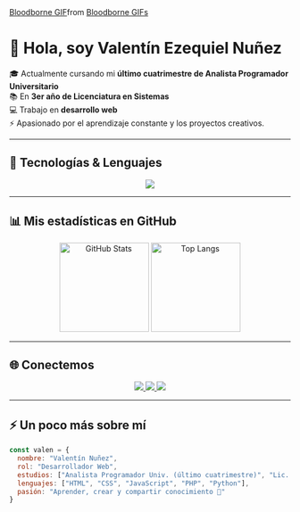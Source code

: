 <!-- Banner arriba (puedes cambiar la URL por una imagen tuya o un banner creado en Canva) -->
<div class="tenor-gif-embed" data-postid="26168377" data-share-method="host" data-aspect-ratio="1.77778" data-width="100%"><a href="https://tenor.com/view/bloodborne-gif-26168377">Bloodborne GIF</a>from <a href="https://tenor.com/search/bloodborne-gifs">Bloodborne GIFs</a></div> <script type="text/javascript" async src="https://tenor.com/embed.js"></script>

# 👋 Hola, soy **Valentín Ezequiel Nuñez**  

🎓 Actualmente cursando mi **último cuatrimestre de Analista Programador Universitario**  
📚 En **3er año de Licenciatura en Sistemas**  
💻 Trabajo en **desarrollo web**  
⚡ Apasionado por el aprendizaje constante y los proyectos creativos.  

---

## 🚀 Tecnologías & Lenguajes  
<p align="center">
  <img src="https://skillicons.dev/icons?i=html,css,js,php,python,git,github,mysql,linux" />
</p>

---

## 📊 Mis estadísticas en GitHub  
<p align="center">
  <img src="https://github-readme-stats.vercel.app/api?username=valennunez&show_icons=true&theme=radical" alt="GitHub Stats" height="160"/>
  <img src="https://github-readme-stats.vercel.app/api/top-langs/?username=valennunez&layout=compact&theme=radical" alt="Top Langs" height="160"/>
</p>

---

## 🌐 Conectemos  
<p align="center">
  <a href="mailto:tuemail@gmail.com">
    <img src="https://img.shields.io/badge/Email-D14836?logo=gmail&logoColor=white" />
  </a>
  <a href="https://www.linkedin.com/in/tuusuario/">
    <img src="https://img.shields.io/badge/LinkedIn-blue?logo=linkedin&logoColor=white" />
  </a>
  <a href="https://valennunez.github.io/">
    <img src="https://img.shields.io/badge/Portfolio-000?logo=vercel&logoColor=white" />
  </a>
</p>

---

## ⚡ Un poco más sobre mí  
```js
const valen = {
  nombre: "Valentín Nuñez",
  rol: "Desarrollador Web",
  estudios: ["Analista Programador Univ. (último cuatrimestre)", "Lic. en Sistemas (3er año)"],
  lenguajes: ["HTML", "CSS", "JavaScript", "PHP", "Python"],
  pasión: "Aprender, crear y compartir conocimiento 🚀"
}
